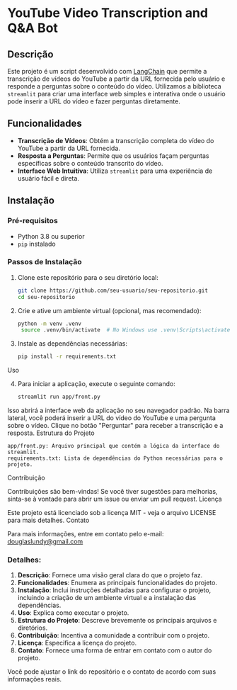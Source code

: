 # YouTube Video Transcription and Q&A Bot

## Descrição

Este projeto é um script desenvolvido com [LangChain](https://github.com/hwchase17/langchain) que permite a transcrição de vídeos do YouTube a partir da URL fornecida pelo usuário e responde a perguntas sobre o conteúdo do vídeo. Utilizamos a biblioteca `streamlit` para criar uma interface web simples e interativa onde o usuário pode inserir a URL do vídeo e fazer perguntas diretamente.

## Funcionalidades

- **Transcrição de Vídeos**: Obtém a transcrição completa do vídeo do YouTube a partir da URL fornecida.
- **Resposta a Perguntas**: Permite que os usuários façam perguntas específicas sobre o conteúdo transcrito do vídeo.
- **Interface Web Intuitiva**: Utiliza `streamlit` para uma experiência de usuário fácil e direta.

## Instalação

### Pré-requisitos

- Python 3.8 ou superior
- `pip` instalado

### Passos de Instalação

1. Clone este repositório para o seu diretório local:

   ```bash
   git clone https://github.com/seu-usuario/seu-repositorio.git
   cd seu-repositorio

2. Crie e ative um ambiente virtual (opcional, mas recomendado):

   ```bash
   python -m venv .venv
    source .venv/bin/activate  # No Windows use .venv\Scripts\activate
   
3. Instale as dependências necessárias:

   ```bash
   pip install -r requirements.txt

  Uso


4. Para iniciar a aplicação, execute o seguinte comando:

   ```bash
   streamlit run app/front.py

Isso abrirá a interface web da aplicação no seu navegador padrão. Na barra lateral, você poderá inserir a URL do vídeo do YouTube e uma pergunta sobre o vídeo. Clique no botão "Perguntar" para receber a transcrição e a resposta.
Estrutura do Projeto

    app/front.py: Arquivo principal que contém a lógica da interface do streamlit.
    requirements.txt: Lista de dependências do Python necessárias para o projeto.

Contribuição

Contribuições são bem-vindas! Se você tiver sugestões para melhorias, sinta-se à vontade para abrir um issue ou enviar um pull request.
Licença

Este projeto está licenciado sob a licença MIT - veja o arquivo LICENSE para mais detalhes.
Contato

Para mais informações, entre em contato pelo e-mail: douglaslundy@gmail.com


### Detalhes:

1. **Descrição**: Fornece uma visão geral clara do que o projeto faz.
2. **Funcionalidades**: Enumera as principais funcionalidades do projeto.
3. **Instalação**: Inclui instruções detalhadas para configurar o projeto, incluindo a criação de um ambiente virtual e a instalação das dependências.
4. **Uso**: Explica como executar o projeto.
5. **Estrutura do Projeto**: Descreve brevemente os principais arquivos e diretórios.
6. **Contribuição**: Incentiva a comunidade a contribuir com o projeto.
7. **Licença**: Especifica a licença do projeto.
8. **Contato**: Fornece uma forma de entrar em contato com o autor do projeto.

Você pode ajustar o link do repositório e o contato de acordo com suas informações reais.





   
